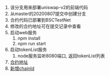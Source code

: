 1. 该分支用来部署uniswap-v2的前端代码
2. 从master的20200807提交中创建分支
3. 合约代码已部署到BSCTestNet
4. 修改的合约地址可在提交记录中查看
4. 启动web服务
    1. npm install
    2. npm run start
5. 启动tokenList服务
    1. node服务监听8080端口, 返回tokenList列表
6. [合约地址](https://github.com/sicw/uniswap-v2-contracts)
7. [新增chainId](https://github.com/sicw/uniswap-v2-sdk)
